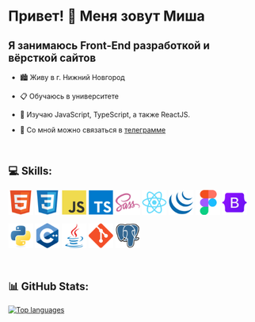 Привет! 👋 Меня зовут Миша
===================================

Я занимаюсь Front-End разработкой и вёрсткой сайтов
------------------------------------

* 🏙 Живу в г. Нижний Новгород

* 📋 Обучаюсь в университете

* 🧠 Изучаю JavaScript, TypeScript, а также ReactJS.

* 📱 Со мной можно связаться в [телеграмме](https://t.me/Mid1i)
<br/>

💻 Skills:
------------
<p align="left">
  <img src="https://github.com/devicons/devicon/blob/master/icons/html5/html5-original.svg" width="50" height="50" alt="HTML5"/>
  
  <img src="https://github.com/devicons/devicon/blob/master/icons/css3/css3-original.svg" width="50" height="50" alt="CSS3"/>
  
  <img src="https://github.com/devicons/devicon/blob/master/icons/javascript/javascript-original.svg" width="50" height="50" alt="JavaScript"/>

  <img src="https://github.com/devicons/devicon/blob/master/icons/typescript/typescript-original.svg" width="50" height="50" alt="JavaScript"/>

  <img src="https://github.com/devicons/devicon/blob/master/icons/sass/sass-original.svg" width="50" height="50" alt="SASS"/>

  <img src="https://github.com/devicons/devicon/blob/master/icons/react/react-original.svg" width="50" height="50"/>

  <img src="https://github.com/devicons/devicon/blob/master/icons/jquery/jquery-original.svg" width="50" height="50" alt="jQuery"/>

  <img src="https://github.com/devicons/devicon/blob/master/icons/figma/figma-original.svg" width="50" height="50" alt="Figma"/>

  <img src="https://github.com/devicons/devicon/blob/master/icons/bootstrap/bootstrap-original.svg" width="50" height="50"/>
</p>

<p align="left">
  <img src="https://github.com/devicons/devicon/blob/master/icons/python/python-original.svg" width="50" height="50" alt="Python"/>

  <img src="https://github.com/devicons/devicon/blob/master/icons/cplusplus/cplusplus-original.svg" width="50" height="50" alt="C++"/>

  <img src="https://github.com/devicons/devicon/blob/master/icons/java/java-original.svg" width="50" height="50" alt="Java"/>

  <img src="https://github.com/devicons/devicon/blob/master/icons/git/git-original.svg" width="50" height="50" alt="Git"/>

  <img src="https://github.com/devicons/devicon/blob/master/icons/postgresql/postgresql-original.svg" width="50" height="50" alt="PostgreSQL"/>
</p>
<br/>

📊 GitHub Stats:
------------------
<a href="https://github.com/Mid1i">
  <img src="https://github-readme-stats.vercel.app/api/top-langs/?username=Mid1i&langs_count=5&title_color=5ed1f0&text_color=ffffff&icon_color=0891b2&bg_color=20232a&hide_border=true&locale=en&custom_title=Top%20%Languages&exclude_repo=Corners-Game,Lottery_bot" alt="Top languages"/>
</a>

